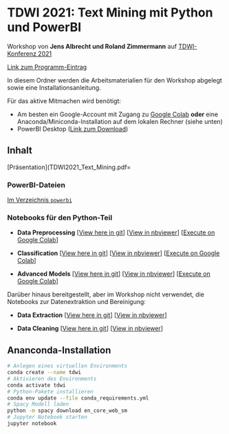 # TDWI 2021: Text Mining mit Python und PowerBI

Workshop von **Jens Albrecht und Roland Zimmermann** auf [TDWI-Konferenz 2021](https://www.tdwi-konferenz.de/tdwi-2021/programm/konferenzprogramm.html#item-2976)

[Link zum Programm-Eintrag](https://www.tdwi-konferenz.de/tdwi-2021/startpage/program/conference-program/track/workshop-6.html)

In diesem Ordner werden die Arbeitsmaterialien für den Workshop abgelegt sowie eine Installationsanleitung.

Für das aktive Mitmachen wird benötigt:

  - Am besten ein Google-Account mit Zugang zu [Google Colab](http://colab.research.google.com/) **oder** eine Anaconda/Miniconda-Installation auf dem lokalen Rechner (siehe unten)
  - PowerBI Desktop ([Link zum Download](https://powerbi.microsoft.com/de-de/downloads/))

## Inhalt

[Präsentation](TDWI2021_Text_Mining.pdf=

### PowerBI-Dateien

[Im Verzeichnis `powerbi`](powerbi)

### Notebooks für den Python-Teil

  * **Data Preprocessing** 
  [[View here in git](notebooks/Data_Preprocessing.ipynb)] 
  [[View in nbviewer](https://nbviewer.ipython.org/github/jsalbr/tdwi-2021-text-mining/blob/main/notebooks/Data_Preprocessing.ipynb)] 
  [[Execute on Google Colab](https://colab.research.google.com/github/jsalbr/tdwi-2021-text-mining/blob/master/notebooks/Data_Preprocessing.ipynb)]

  * **Classification** 
  [[View here in git](notebooks/Classification.ipynb)] 
  [[View in nbviewer](https://nbviewer.ipython.org/github/jsalbr/tdwi-2021-text-mining/blob/main/notebooks/Classification.ipynb)] 
  [[Execute on Google Colab](https://colab.research.google.com/github/jsalbr/tdwi-2021-text-mining/blob/master/notebooks/Classification.ipynb)]

  * **Advanced Models** 
  [[View here in git](notebooks/Advanced.ipynb)] 
  [[View in nbviewer](https://nbviewer.ipython.org/github/jsalbr/tdwi-2021-text-mining/blob/main/notebooks/Advanced.ipynb)] 
  [[Execute on Google Colab](https://colab.research.google.com/github/jsalbr/tdwi-2021-text-mining/blob/master/notebooks/Advanced.ipynb)]


Darüber hinaus bereitgestellt, aber im Workshop nicht verwendet, die Notebooks zur Datenextraktion und Bereinigung:

  * **Data Extraction**
  [[View here in git](notebooks/Data_Extraction_Reddit.ipynb)] 
  [[View in nbviewer](https://nbviewer.ipython.org/github/jsalbr/tdwi-2021-text-mining/blob/main/notebooks/Data_Extraction_Reddit.ipynb)] 

  * **Data Cleaning**
  [[View here in git](notebooks/Data_Cleaning_Reddit.ipynb)] 
  [[View in nbviewer](https://nbviewer.ipython.org/github/jsalbr/tdwi-2021-text-mining/blob/main/notebooks/Data_Cleaning.ipynb)] 



## Ananconda-Installation

```sh
# Anlegen eines virtuellen Environments
conda create --name tdwi
# Aktivieren des Environments
conda activate tdwi
# Python-Pakete installieren
conda env update --file conda_requirements.yml
# Spacy Modell laden
python -m spacy download en_core_web_sm
# Jupyter Notebook starten
jupyter notebook
```


